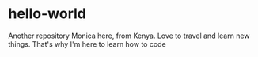# hello-world
Another repository
Monica here, from Kenya. Love to travel and learn new things.
That's why I'm here to learn how to code

